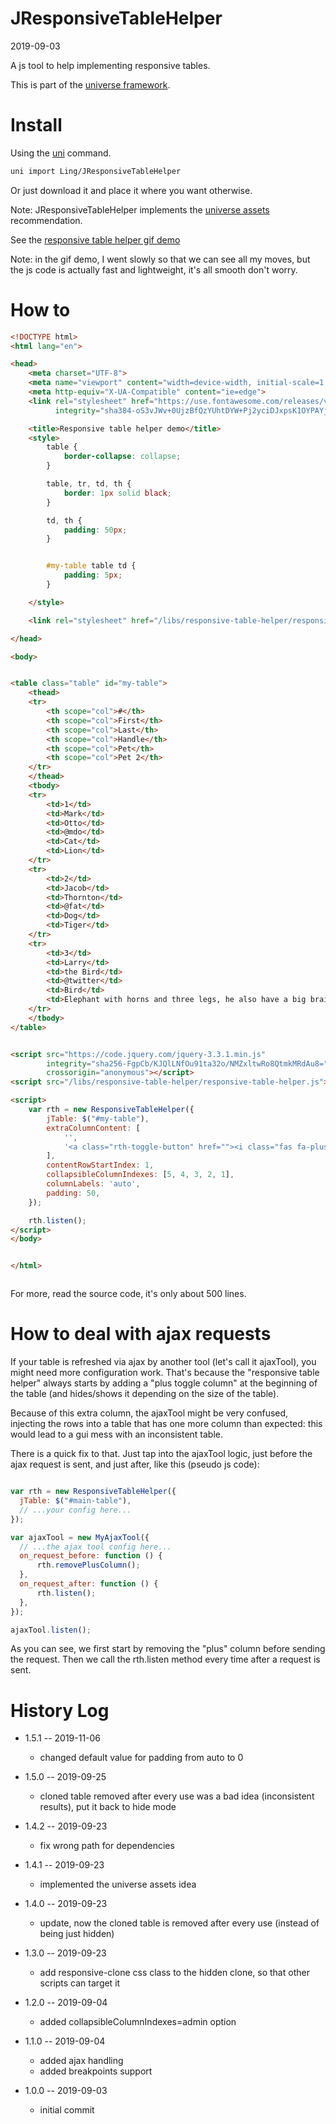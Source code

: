 JResponsiveTableHelper
===========
2019-09-03



A js tool to help implementing responsive tables.


This is part of the [universe framework](https://github.com/karayabin/universe-snapshot).


Install
==========
Using the [uni](https://github.com/lingtalfi/universe-naive-importer) command.
```bash
uni import Ling/JResponsiveTableHelper
```

Or just download it and place it where you want otherwise.


Note: JResponsiveTableHelper implements the [universe assets](https://github.com/lingtalfi/NotationFan/blob/master/universe-assets.md) recommendation.



See the [responsive table helper gif demo](https://lingtalfi.com/img/universe/JResponsiveTableHelper/responsive-table-helper.gif)



Note: in the gif demo, I went slowly so that we can see all my moves, but the js code is actually fast and lightweight, 
it's all smooth don't worry.




How to
==========

```html
<!DOCTYPE html>
<html lang="en">

<head>
    <meta charset="UTF-8">
    <meta name="viewport" content="width=device-width, initial-scale=1.0">
    <meta http-equiv="X-UA-Compatible" content="ie=edge">
    <link rel="stylesheet" href="https://use.fontawesome.com/releases/v5.8.2/css/all.css"
          integrity="sha384-oS3vJWv+0UjzBfQzYUhtDYW+Pj2yciDJxpsK1OYPAYjqT085Qq/1cq5FLXAZQ7Ay" crossorigin="anonymous">

    <title>Responsive table helper demo</title>
    <style>
        table {
            border-collapse: collapse;
        }

        table, tr, td, th {
            border: 1px solid black;
        }

        td, th {
            padding: 50px;
        }


        #my-table table td {
            padding: 5px;
        }

    </style>

    <link rel="stylesheet" href="/libs/responsive-table-helper/responsive-table-helper.css">

</head>

<body>


<table class="table" id="my-table">
    <thead>
    <tr>
        <th scope="col">#</th>
        <th scope="col">First</th>
        <th scope="col">Last</th>
        <th scope="col">Handle</th>
        <th scope="col">Pet</th>
        <th scope="col">Pet 2</th>
    </tr>
    </thead>
    <tbody>
    <tr>
        <td>1</td>
        <td>Mark</td>
        <td>Otto</td>
        <td>@mdo</td>
        <td>Cat</td>
        <td>Lion</td>
    </tr>
    <tr>
        <td>2</td>
        <td>Jacob</td>
        <td>Thornton</td>
        <td>@fat</td>
        <td>Dog</td>
        <td>Tiger</td>
    </tr>
    <tr>
        <td>3</td>
        <td>Larry</td>
        <td>the Bird</td>
        <td>@twitter</td>
        <td>Bird</td>
        <td>Elephant with horns and three legs, he also have a big brain, and has a lot of memory, but that's all.</td>
    </tr>
    </tbody>
</table>


<script src="https://code.jquery.com/jquery-3.3.1.min.js"
        integrity="sha256-FgpCb/KJQlLNfOu91ta32o/NMZxltwRo8QtmkMRdAu8="
        crossorigin="anonymous"></script>
<script src="/libs/responsive-table-helper/responsive-table-helper.js"></script>

<script>
    var rth = new ResponsiveTableHelper({
        jTable: $("#my-table"),
        extraColumnContent: [
            '',
            '<a class="rth-toggle-button" href=""><i class="fas fa-plus-circle"></i></a>',
        ],
        contentRowStartIndex: 1,
        collapsibleColumnIndexes: [5, 4, 3, 2, 1],
        columnLabels: 'auto',
        padding: 50,
    });

    rth.listen();
</script>
</body>


</html>



```


For more, read the source code, it's only about 500 lines.




How to deal with ajax requests
==============
If your table is refreshed via ajax by another tool (let's call it ajaxTool), you might need more configuration work.
That's because the "responsive table helper" always starts by adding a "plus toggle column" at the beginning
of the table (and hides/shows it depending on the size of the table).
 
Because of this extra column, the ajaxTool might be very confused, injecting the rows into a table
that has one more column than expected: this would lead to a gui mess with an inconsistent table.

There is a quick fix to that. Just tap into the ajaxTool logic, just before the ajax request is sent,
and just after, like this (pseudo js code):


  ```js

var rth = new ResponsiveTableHelper({
    jTable: $("#main-table"),
    // ...your config here...
});

var ajaxTool = new MyAjaxTool({
    // ...the ajax tool config here...
    on_request_before: function () {
        rth.removePlusColumn();
    },
    on_request_after: function () {
        rth.listen();
    },
});

ajaxTool.listen(); 
```


As you can see, we first start by removing the "plus" column before sending the request.
Then we call the rth.listen method every time after a request is sent.






History Log
=============

- 1.5.1 -- 2019-11-06

    - changed default value for padding from auto to 0  
    
- 1.5.0 -- 2019-09-25

    - cloned table removed after every use was a bad idea (inconsistent results), put it back to hide mode  
    
- 1.4.2 -- 2019-09-23

    - fix wrong path for dependencies 
    
- 1.4.1 -- 2019-09-23

    - implemented the universe assets idea 
    
- 1.4.0 -- 2019-09-23

    - update, now the cloned table is removed after every use (instead of being just hidden) 

- 1.3.0 -- 2019-09-23

    - add responsive-clone css class to the hidden clone, so that other scripts can target it 
    
- 1.2.0 -- 2019-09-04

    - added collapsibleColumnIndexes=admin option 
    
- 1.1.0 -- 2019-09-04

    - added ajax handling
    - added breakpoints support 
    
- 1.0.0 -- 2019-09-03

    - initial commit